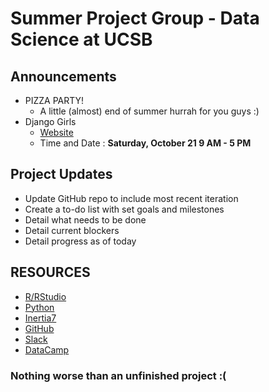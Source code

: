 # Summer Project Group - Data Science at UCSB 

## **Announcements**
+ PIZZA PARTY!
	+ A little (almost) end of summer hurrah for you guys :) 
+ Django Girls
	+ [Website](https://djangogirls.org/)
	+ Time and Date : **Saturday, October 21 9 AM - 5 PM** 


## Project Updates
+ Update GitHub repo to include most recent iteration
+ Create a to-do list with set goals and milestones
+ Detail what needs to be done
+ Detail current blockers
+ Detail progress as of today 

## RESOURCES

+ [R/RStudio](https://www.rstudio.com/) <br />
+ [Python](https://www.python.org/) <br />  
+ [Inertia7](http://www.inertia7.com/) <br />
+ [GitHub](https://github.com/) <br />
+ [Slack](https://slack.com/) <br />
+ [DataCamp](https://www.datacamp.com/)


### Nothing worse than an unfinished project :(


